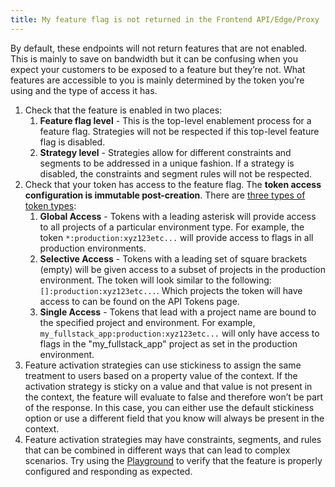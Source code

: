 ```yaml
---
title: My feature flag is not returned in the Frontend API/Edge/Proxy
---
```


By default, these endpoints will not return features that are not enabled. This is mainly to save on bandwidth but it can be confusing when you expect your customers to be exposed to a feature but they’re not. What features are accessible to you is mainly determined by the token you’re using and the type of access it has.
1. Check that the feature is enabled in two places: 
    1. **Feature flag level** - This is the top-level enablement process for a feature flag. Strategies will not be respected if this top-level feature flag is disabled.
    1. **Strategy level** - Strategies allow for different constraints and segments to be addressed in a unique fashion. If a strategy is disabled, the constraints and segment rules will not be respected.
1. Check that your token has access to the feature flag. The **token access configuration is immutable post-creation**. There are [three types of token types](../reference/api-tokens-and-client-keys.mdx):
    1. **Global Access** - Tokens with a leading asterisk will provide access to all projects of a particular environment type. For example, the token `*:production:xyz123etc...` will provide access to flags in all production environments.
    1. **Selective Access** - Tokens with a leading set of square brackets (empty) will be given access to a subset of projects in the production environment. The token will look similar to the following: `[]:production:xyz123etc...`. Which projects the token will have access to can be found on the API Tokens page.
    1. **Single Access** - Tokens that lead with a project name are bound to the specified project and environment. For example, `my_fullstack_app:production:xyz123etc...` will only have access to flags in the "my_fullstack_app" project as set in the production environment.
1. Feature activation strategies can use stickiness to assign the same treatment to users based on a property value of the context. If the activation strategy is sticky on a value and that value is not present in the context, the feature will evaluate to false and therefore won’t be part of the response. In this case, you can either use the default stickiness option or use a different field that you know will always be present in the context.
1. Feature activation strategies may have constraints, segments, and rules that can be combined in different ways that can lead to complex scenarios. Try using the [Playground](../reference/playground.mdx) to verify that the feature is properly configured and responding as expected.
